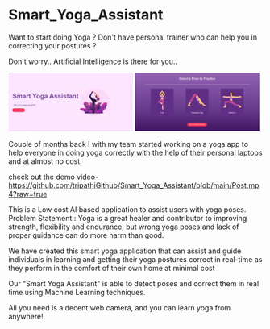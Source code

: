 # Smart_Yoga_Assistant

Want to start doing Yoga ? Don't have personal trainer who can help you in correcting your postures ?

Don't worry.. Artificial Intelligence is there for you..

<p>
  <img alt="home" src="https://github.com/tripathiGithub/Smart_Yoga_Assistant/blob/main/home.png" width="49%"> <img alt="menu" src="https://github.com/tripathiGithub/Smart_Yoga_Assistant/blob/main/menu.png" width="49%">
</p>

Couple of months back I with my team started working on a yoga app to help everyone in doing yoga correctly with the help of their personal laptops and at almost no cost. 



check out the demo video- https://github.com/tripathiGithub/Smart_Yoga_Assistant/blob/main/Post.mp4?raw=true

This is a Low cost AI based application to assist users with yoga poses.
Problem Statement : Yoga is a great healer and contributor to improving strength, flexibility and endurance, but wrong yoga poses and lack of proper guidance can do more harm than good.

We have created this smart yoga application that can assist and guide individuals in learning and getting their yoga postures correct in real-time as they perform in the comfort of their own home at minimal cost


Our "Smart Yoga Assistant" is able to detect poses and correct them in real time using Machine Learning techniques.

All you need is a decent web camera, and you can learn yoga from anywhere!
